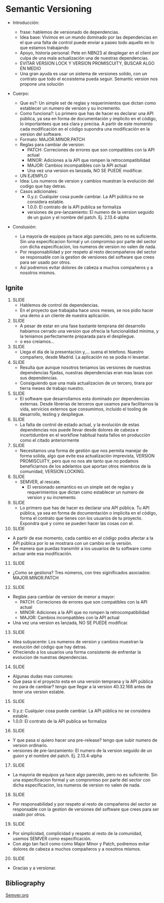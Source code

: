 # Semantic Versioning

  - Introducción:
    - frase: hablemos de versionado de dependencias.
    - Idea base: Vivimos en un mundo dominado por las dependencias en el que una falta
      de control puede enviar a paseo todo aquello en lo que estamos trabajando
    - Apoyo, historia personal: Pete en NBN23 al desplegar en el client por culpa de una mala actualización una de nuestras dependencias.
    - EVITAR VERSION LOCK Y VERSION PROMISCUITY, BUSCAR ALGO EN MEDIO
    - Una gran ayuda es usar un sistema de versiones solido, con un contrato que todo el ecosistema pueda seguir. Semantic version nos propone una solución

  - Cuerpo:
    - Que es?: Un simple set de reglas y requerimientos que dictan como establecer un numero de version y su incremento.
    - Como funciona?: Lo primero que has de hacer es declarar una API pública, ya sea en forma de documentación y implicito en el código, lo importantees que sea clara y precisa. A partir de este momento cada modificación en el código supondra una modificación en la version del software.
    - Formato: MAJOR.MINOR.PATCH
    - Reglas para cambiar de version:
      - PATCH: Correciones de errores que son compatibles con la API actual
      - MINOR: Adiciones a la API que rompen la retrocompatibilidad
      - MAJOR: Cambios incompatibles con la API actual
      - Una vez una version es lanzada, NO SE PUEDE modificar.
    - UN EJEMPLO
    - Idea: Los numeros de version y cambios muestran la evolución del codigo que hay detras.
    - Casos adicionales:
      - 0.y.z: Cualquier cosa puede cambiar. La API pública no se considera estable.
      - 1.0.0: El contrato de la API publica se formaliza
      - versiones de pre-lanzamiento: El numero de la version seguido de un guion y el nombre del patch. Ej. 2.13.4-alpha

  - Conslusión:
    - La mayoria de equipos ya hace algo parecido, pero no es suficiente. Sin una especificacion formal y un compromiso por parte del sector con dicha especificacion, los numeros de version no valen de nada.
    - Por responsabilidad y por respeto al resto decompañeros del sector se responsable con la gestion de versiones del software que crees para ser usado por otros.
    - Así podremos evitar dolores de cabeza a muchos compañeros y a nosotros mismos.

## Ignite

1. SLIDE
   - Hablemos de control de dependencias.
   - En el proyecto que trabajaba hace unos meses, se nos pidio hacer una demo a un cliente de nuestra aplicación.
2. SLIDE
   - A pesar de estar en una fase bastante temprana del desarrollo habiamos cerrado una version que ofrecia la funcionalidad minima, y la teniamos perfectamente preparada para el despliegue.
   - o eso creiamos...
3. SLIDE
   - Llega el dia de la presentación y,... suena el telefono. Nuestro compañero, desde Madrid. La aplicación no se podia ni levantar.
4. SLIDE
   - Resulta que aunque nosotros teniamos las versiones de nuestras dependencias fijadas, nuestras dependencias eran mas laxas con sus dependencias.
   - Consiguiendo que una mala actualizacion de un tercero, tirara por tierra meses de trabajo nuestro.
5. SLIDE
   - El software que desarrollamos esta dominado por dependencias externas. Desde librerias de terceros que usamos para facilitarnos la vida, servicios externos que consumimos, incluido el tooling de desarrollo, testing y despliegue.
6. SLIDE
   - La falta de control de estado actual, y la evolución de estas dependencias nos puede llevar desde dolores de cabeza e incertidumbre en el workflow habitual hasta fallos en producción como el citado anteriormente
7. SLIDE
   - Necesitamos una forma de gestión que nos permita manejar de forma solida, algo que evite esa actualización imprevista, VERSION PROMISCUITY, pero que no nos ate tanto que no podamos beneficiarnos de los adelantos que aportan otros miembros de la comunidad, VERSION LOCKING.
8. SLIDE
   - SEMVER, al rescate.
	 - El versionado semantico es un simple set de reglas y requerimientos que dictan como establecer un numero de version y su incremento.
9. SLIDE
   - Lo primero que has de hacer es declarar una API pública. Tu API pública, ya sea en forma de documentación o implicita en el código, forma el contrato que tienes con los usuarios de tu proyecto. Expondra qué y como se pueden hacer las cosas con el.
10. SLIDE
   - A partir de ese momento, cada cambio en el código podra afectar a la API pública por lo se mostrara con un cambio en la versión.
   - De manera que puedas transmitir a los usuarios de tu software como actuar ante esa modificación.
11. SLIDE
   - ¿Como se gestiona? Tres números, con tres siginificados asociados: MAJOR.MINOR.PATCH
12. SLIDE
   - Reglas para cambiar de version de menor a mayor:
      - PATCH: Correciones de errores que son compatibles con la API actual
      - MINOR: Adiciones a la API que no rompen la retrocompatibilidad
      - MAJOR: Cambios incompatibles con la API actual
   - Una vez una version es lanzada, NO SE PUEDE modificar.
13. SLIDE
   - Idea subyacente: Los numeros de version y cambios muestran la evolución del código que hay detras.
   - Ofreciendo a los usuarios una forma consistente de enfrentar la evolucion de nuestras dependencias.
14. SLIDE
   - Algunas dudas mas comunes:
   - Que pasa si el proyecto esta en una versión temprana y la API pública no para de cambiar? tengo que llegar a la version 40.32.168 antes de tener una version estable.
15. SLIDE
   - 0.y.z: Cualquier cosa puede cambiar. La API pública no se considera estable.
   - 1.0.0: El contrato de la API publica se formaliza
16. SLIDE
   - Y que pasa si quiero hacer una pre-release? tengo que subir numero de version ordinario.
   - versiones de pre-lanzamiento: El numero de la version seguido de un guion y el nombre del patch. Ej. 2.13.4-alpha
17. SLIDE
   - La mayoria de equipos ya hace algo parecido, pero no es suficiente. Sin una especificacion formal y un compromiso por parte del sector con dicha especificacion, los numeros de version no valen de nada.
18. SLIDE
   - Por responsabilidad y por respeto al resto de compañeros del sector se responsable con la gestion de versiones del software que crees para ser usado por otros.
19. SLIDE
   - Por simplicidad, complicidad y respeto al resto de la comunidad, usemos SEMVER como especificación.
   - Con algo tan facil como como Major Minor y Patch, podremos evitar dolores de cabeza a muchos compañeros y a nosotros mismos.
20. SLIDE
   - Gracias y a versionar.

## Bibliography
[Semver.org](http://semver.org/)
